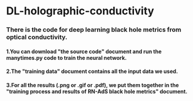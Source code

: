 # DL-holographic-conductivity
### There is the code for deep learning black hole metrics from optical conductivity.  
#### 1.You can download "the source code" document and run the manytimes.py code to train the neural network.  
#### 2.The "training data" document contains all the input data we used.  
#### 3.For all the results (.png or .gif or .pdf), we put them together in the "training process and results of RN-AdS black hole metrics" document.
